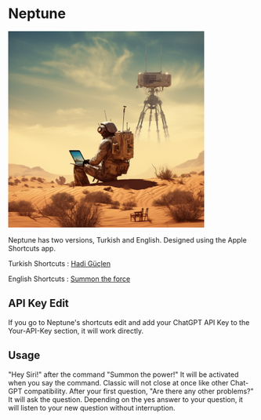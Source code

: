 # Neptune
<img src="https://github.com/alicankiraz1/Siri-ChatGPT-4o-API-Shortcut/blob/main/Neptunev1.0.png" width="400" height="400">

Neptune has two versions, Turkish and English. Designed using the Apple Shortcuts app.

Turkish Shortcuts : [Hadi Güçlen](https://github.com/alicankiraz1/Siri-ChatGPT-4o-API-Shortcut/blob/main/Summon%20the%20force.shortcut)

English Shortcuts : [Summon the force](https://github.com/alicankiraz1/Siri-ChatGPT-4o-API-Shortcut/blob/main/Summon%20the%20force.shortcut)

## API Key Edit

If you go to Neptune's shortcuts edit and add your ChatGPT API Key to the Your-API-Key section, it will work directly.

## Usage

"Hey Siri!" after the command "Summon the power!" It will be activated when you say the command. Classic will not close at once like other Chat-GPT compatibility. After your first question, "Are there any other problems?" It will ask the question. Depending on the yes answer to your question, it will listen to your new question without interruption.

